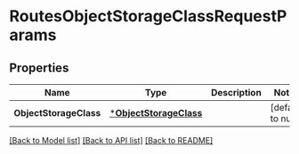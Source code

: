 # RoutesObjectStorageClassRequestParams

## Properties
Name | Type | Description | Notes
------------ | ------------- | ------------- | -------------
**ObjectStorageClass** | [***ObjectStorageClass**](.object_storage_class.md) |  | [default to null]

[[Back to Model list]](../README.md#documentation-for-models) [[Back to API list]](../README.md#documentation-for-api-endpoints) [[Back to README]](../README.md)

